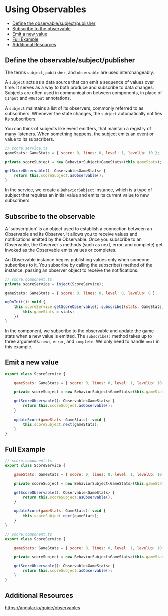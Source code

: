 # Using Observables

<!-- TOC -->

- [Define the observable/subject/publisher](#define-the-observablesubjectpublisher)
- [Subscribe to the observable](#subscribe-to-the-observable)
- [Emit a new value](#emit-a-new-value)
- [Full Example](#full-example)
- [Additional Resources](#additional-resources)

<!-- /TOC -->



<a id="markdown-define-the-observablesubjectpublisher" name="define-the-observablesubjectpublisher"></a>

## Define the observable/subject/publisher

The terms `subject`, `publisher`, and `observable` are used interchangeably.

A `subject` acts as a data source that can emit a sequence of values over time. It serves as a way
to both produce and subscribe to data changes. Subjects are often used in communication between
components, in place of `@Input` and `@Output` annotations.

A `subject` maintains a list of its observers, commonly referred to as subscribers. Whenever the
state changes, the `subject` automatically notifies its subscribers.

You can think of subjects like event emitters, that maintain a registry of many listeners. When
something happens, the subject emits an event or value to its subscribers.


```js
// score.service.ts
gameStats: GameStats = { score: 0, lines: 0, level: 1, levelUp: 10 };

private scoreSubject = new BehaviorSubject<GameStats>(this.gameStats);

getScoreObservable(): Observable<GameStats> {
    return this.scoreSubject.asObservable();
}
```

In the service, we create a `BehaviorSubject` instance, which is a type of subject that requires
an initial value and emits its current value to new subscribers.

<a id="markdown-subscribe-to-the-observable" name="subscribe-to-the-observable"></a>

## Subscribe to the observable

A 'subscription' is an object used to establish a connection between an Observable and its
Observer. It allows you to receive values and notifications emitted by the Observable. Once you
subscribe to an Observable, the Observer's methods (such as next, error, and complete) get invoked
as the Observable emits values or completes.

An Observable instance begins publishing values only when someone subscribes to it. You subscribe
by calling the subscribe() method of the instance, passing an observer object to receive the
notifications.

```js
// score.component.ts
private scoreService = inject(ScoreService);

gameStats: GameStats = { score: 0, lines: 0, level: 0, levelUp: 0 };

ngOnInit(): void {
    this.scoreService.getScoreObservable().subscribe((stats: GameStats) => {
        this.gameStats = stats;
    })
}
```

In the component, we subscribe to the observable and update the game stats when a new value is
emitted. The `subscribe()` method takes up to three arguments: `next`, `error`, and `complete`. We
only need to handle `next` in this example.

<a id="markdown-emit-a-new-value" name="emit-a-new-value"></a>

## Emit a new value

```js
export class ScoreService {

    gameStats: GameStats = { score: 0, lines: 0, level: 1, levelUp: 10 };

    private scoreSubject = new BehaviorSubject<GameStats>(this.gameStats);

    getScoreObservable(): Observable<GameStats> {
        return this.scoreSubject.asObservable();
    }

    updateScore(gameStats: GameStats): void {
        this.scoreSubject.next(gameStats);
    }
}
```


<a id="markdown-full-example" name="full-example"></a>

## Full Example

```js
// score.component.ts
export class ScoreService {

    gameStats: GameStats = { score: 0, lines: 0, level: 1, levelUp: 10 };

    private scoreSubject = new BehaviorSubject<GameStats>(this.gameStats);

    getScoreObservable(): Observable<GameStats> {
        return this.scoreSubject.asObservable();
    }

    updateScore(gameStats: GameStats): void {
        this.scoreSubject.next(gameStats);
    }
}
```


```js
// score.component.ts
export class ScoreService {

    gameStats: GameStats = { score: 0, lines: 0, level: 1, levelUp: 10 };

    private scoreSubject = new BehaviorSubject<GameStats>(this.gameStats);

    getScoreObservable(): Observable<GameStats> {
        return this.scoreSubject.asObservable();
    }
}
```

<a id="markdown-additional-resources" name="additional-resources"></a>

## Additional Resources

<a href="https://angular.io/guide/observables" target="blank">https://angular.io/guide/observables</a>
